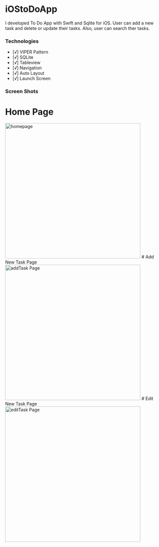 # iOStoDoApp
I developed To Do App with Swift and Sqlite for iOS. User can add a new task and delete or update their tasks. Also, user can search ther tasks. 

### Technologies
- [√] VIPER Pattern
- [√] SQLite
- [√] Tableview
- [√] Navigation
- [√] Auto Layout
- [√] Launch Screen

### Screen Shots

# Home Page
<img width="435" alt="homepage" src="https://user-images.githubusercontent.com/26059113/160305857-c61a899d-6ba8-45a8-82fa-b0a614a7143e.png">
# Add New Task Page
<img width="435" alt="addTask Page" src="https://user-images.githubusercontent.com/26059113/160305889-2fd5d5e9-428c-4d61-a134-67d14c925d94.png">
# Edit New Task Page
<img width="435" alt="editTask Page" src="https://user-images.githubusercontent.com/26059113/160305896-1c8cfa84-4b6e-4a1f-a757-c0e12c243ac8.png">
